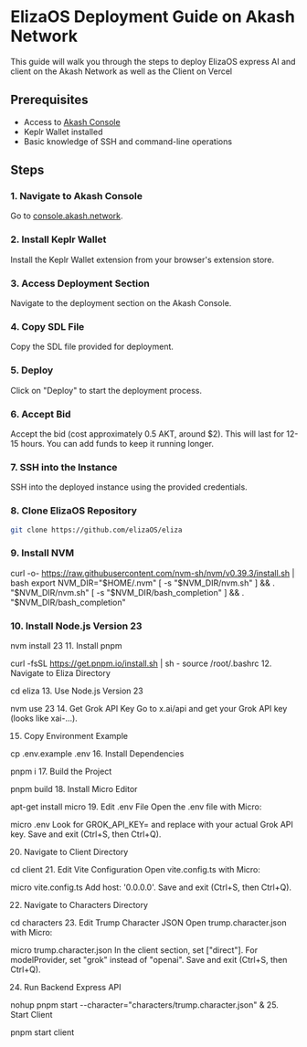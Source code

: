 # ElizaOS Deployment Guide on Akash Network

This guide will walk you through the steps to deploy ElizaOS express AI and client on the Akash Network as well as the Client on Vercel

## Prerequisites

- Access to [Akash Console](https://console.akash.network)
- Keplr Wallet installed
- Basic knowledge of SSH and command-line operations

## Steps

### 1. Navigate to Akash Console

Go to [console.akash.network](https://console.akash.network).

### 2. Install Keplr Wallet

Install the Keplr Wallet extension from your browser's extension store.

### 3. Access Deployment Section

Navigate to the deployment section on the Akash Console.

### 4. Copy SDL File

Copy the SDL file provided for deployment.

### 5. Deploy

Click on "Deploy" to start the deployment process.

### 6. Accept Bid

Accept the bid (cost approximately 0.5 AKT, around $2). This will last for 12-15 hours. You can add funds to keep it running longer.

### 7. SSH into the Instance

SSH into the deployed instance using the provided credentials.

### 8. Clone ElizaOS Repository

```sh
git clone https://github.com/elizaOS/eliza
```

### 9. Install NVM

curl -o- https://raw.githubusercontent.com/nvm-sh/nvm/v0.39.3/install.sh | bash
export NVM_DIR="\$HOME/.nvm"
[ -s "\$NVM_DIR/nvm.sh" ] && \. "\$NVM_DIR/nvm.sh"
[ -s "\$NVM_DIR/bash_completion" ] && \. "\$NVM_DIR/bash_completion"

### 10. Install Node.js Version 23

nvm install 23
11. Install pnpm

curl -fsSL https://get.pnpm.io/install.sh | sh -
source /root/.bashrc
12. Navigate to Eliza Directory

cd eliza
13. Use Node.js Version 23

nvm use 23
14. Get Grok API Key
Go to x.ai/api and get your Grok API key (looks like xai-...).

15. Copy Environment Example

cp .env.example .env
16. Install Dependencies

pnpm i
17. Build the Project

pnpm build
18. Install Micro Editor

apt-get install micro
19. Edit .env File
Open the .env file with Micro:


micro .env
Look for GROK_API_KEY=<YOUR-API-KEY> and replace <YOUR-API-KEY> with your actual Grok API key. Save and exit (Ctrl+S, then Ctrl+Q).

20. Navigate to Client Directory

cd client
21. Edit Vite Configuration
Open vite.config.ts with Micro:


micro vite.config.ts
Add host: '0.0.0.0'. Save and exit (Ctrl+S, then Ctrl+Q).

22. Navigate to Characters Directory

cd characters
23. Edit Trump Character JSON
Open trump.character.json with Micro:


micro trump.character.json
In the client section, set ["direct"]. For modelProvider, set "grok" instead of "openai". Save and exit (Ctrl+S, then Ctrl+Q).

24. Run Backend Express API

nohup pnpm start --character="characters/trump.character.json" &
25. Start Client

pnpm start client


